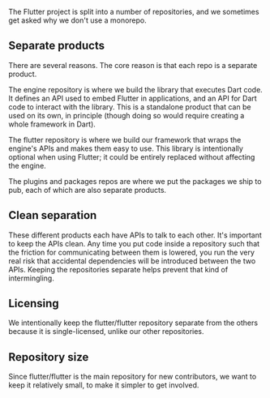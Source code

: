 The Flutter project is split into a number of repositories, and we sometimes get asked why we don't use a monorepo.

## Separate products

There are several reasons. The core reason is that each repo is a separate product.

The engine repository is where we build the library that executes Dart code. It defines an API used to embed Flutter in applications, and an API for Dart code to interact with the library. This is a standalone product that can be used on its own, in principle (though doing so would require creating a whole framework in Dart).

The flutter repository is where we build our framework that wraps the engine's APIs and makes them easy to use. This library is intentionally optional when using Flutter; it could be entirely replaced without affecting the engine.

The plugins and packages repos are where we put the packages we ship to pub, each of which are also separate products.

## Clean separation

These different products each have APIs to talk to each other. It's important to keep the APIs clean. Any time you put code inside a repository such that the friction for communicating between them is lowered, you run the very real risk that accidental dependencies will be introduced between the two APIs. Keeping the repositories separate helps prevent that kind of intermingling.

## Licensing

We intentionally keep the flutter/flutter repository separate from the others because it is single-licensed, unlike our other repositories.

## Repository size

Since flutter/flutter is the main repository for new contributors, we want to keep it relatively small, to make it simpler to get involved.